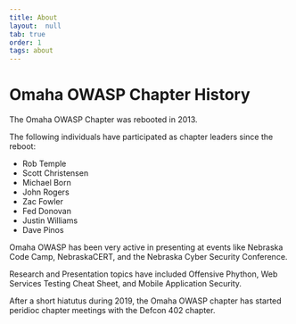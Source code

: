```yaml
---
title: About
layout:  null
tab: true
order: 1
tags: about
---
```

# Omaha OWASP Chapter History

The Omaha OWASP Chapter was rebooted in 2013.

The following individuals have participated as chapter leaders since the reboot:

* Rob Temple
* Scott Christensen
* Michael Born
* John Rogers
* Zac Fowler
* Fed Donovan
* Justin Williams
* Dave Pinos

Omaha OWASP has been very active in presenting at events like Nebraska Code Camp, NebraskaCERT, and the Nebraska Cyber Security Conference.

Research and Presentation topics have included Offensive Phython, Web Services Testing Cheat Sheet, and Mobile Application Security.

After a short hiatutus during 2019, the Omaha OWASP chapter has started peridioc chapter meetings with the Defcon 402 chapter.



